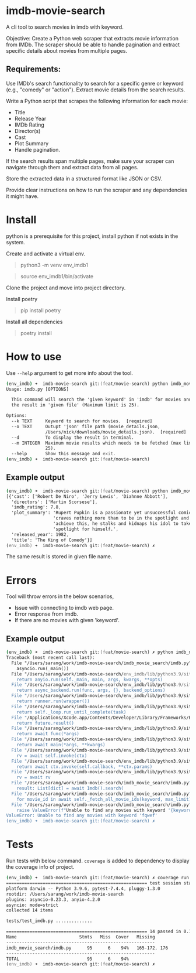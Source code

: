 # imdb-movie-search

A cli tool to search movies in imdb with keyword.

Objective: Create a Python web scraper that extracts movie information from IMDb. The scraper should be able to handle pagination and extract specific details about movies from multiple pages.

## Requirements:

Use IMDb's search functionality to search for a specific genre or keyword (e.g., "comedy" or "action"). Extract movie details from the search results.

Write a Python script that scrapes the following information for each movie:

* Title
* Release Year
* IMDb Rating
* Director(s)
* Cast
* Plot Summary
* Handle pagination.

If the search results span multiple pages, make sure your scraper can navigate through them and extract data from all pages.


Store the extracted data in a structured format like JSON or CSV.

Provide clear instructions on how to run the scraper and any dependencies it might have.

# Install

python is a prerequisite for this project, install python if not exists in the system.

Create and activate a virtual env.

> python3 -m venv env_imdb1

> source env_imdb1/bin/activate

Clone the project and move into project directory.

Install poetry

> pip install poetry

Install all dependencies

> poetry install

# How to use

Use `--help` argument to get more info about the tool.

```zsh
(env_imdb) ➜  imdb-movie-search git:(feat/movie-search) python imdb_movie_search/imdb.py --help
Usage: imdb.py [OPTIONS]

  This command will search the 'given keyword' in 'imdb' for movies and save
  the result in 'given file' (Maximum limit is 25).

Options:
  --k TEXT     Keyword to search for movies.  [required]
  --o TEXT     Outupt 'json' file path (movie_details.json,
               /Users/nick/downloads/movie_details.json).  [required]
  --d          To display the result in terminal.
  --m INTEGER  Maximum movie results which needs to be fetched (max limit is
               25).
  --help       Show this message and exit.
(env_imdb) ➜  imdb-movie-search git:(feat/movie-search)
```

## Example output

```zsh
(env_imdb) ➜  imdb-movie-search git:(feat/movie-search) python imdb_movie_search/imdb.py --d --k=comedy --o=movie_details.json --m=1                  
[{'cast': ['Robert De Niro', 'Jerry Lewis', 'Diahnne Abbott'],
  'directors': ['Martin Scorsese'],
  'imdb_rating': 7.8,
  'plot_summary': 'Rupert Pupkin is a passionate yet unsuccessful comic who '
                  'craves nothing more than to be in the spotlight and to '
                  'achieve this, he stalks and kidnaps his idol to take the '
                  'spotlight for himself.',
  'released_year': 1982,
  'title': 'The King of Comedy'}]
(env_imdb) ➜  imdb-movie-search git:(feat/movie-search) ✗ 
```

The same result is stored in given file name.

# Errors

Tool will throw errors in the below scenarios,

* Issue with connecting to imdb web page.
* Error response from imdb.
* If there are no movies with given 'keyword'.

## Example output

```zsh
(env_imdb) ➜  imdb-movie-search git:(feat/movie-search) ✗ python imdb_movie_search/imdb.py --d --k=fqwef --o=movie_details.json --m=1       
Traceback (most recent call last):
  File "/Users/sarang/work/imdb-movie-search/imdb_movie_search/imdb.py", line 176, in <module>
    asyncio.run(_main())
  File "/Users/sarang/work/imdb-movie-search/env_imdb/lib/python3.9/site-packages/asyncclick/core.py", line 1157, in __call__
    return anyio.run(self._main, main, args, kwargs, **opts)
  File "/Users/sarang/work/imdb-movie-search/env_imdb/lib/python3.9/site-packages/anyio/_core/_eventloop.py", line 73, in run
    return async_backend.run(func, args, {}, backend_options)
  File "/Users/sarang/work/imdb-movie-search/env_imdb/lib/python3.9/site-packages/anyio/_backends/_asyncio.py", line 1991, in run
    return runner.run(wrapper())
  File "/Users/sarang/work/imdb-movie-search/env_imdb/lib/python3.9/site-packages/anyio/_backends/_asyncio.py", line 193, in run
    return self._loop.run_until_complete(task)
  File "/Applications/Xcode.app/Contents/Developer/Library/Frameworks/Python3.framework/Versions/3.9/lib/python3.9/asyncio/base_events.py", line 642, in run_until_complete
    return future.result()
  File "/Users/sarang/work/imdb-movie-search/env_imdb/lib/python3.9/site-packages/anyio/_backends/_asyncio.py", line 1979, in wrapper
    return await func(*args)
  File "/Users/sarang/work/imdb-movie-search/env_imdb/lib/python3.9/site-packages/asyncclick/core.py", line 1160, in _main
    return await main(*args, **kwargs)
  File "/Users/sarang/work/imdb-movie-search/env_imdb/lib/python3.9/site-packages/asyncclick/core.py", line 1076, in main
    rv = await self.invoke(ctx)
  File "/Users/sarang/work/imdb-movie-search/env_imdb/lib/python3.9/site-packages/asyncclick/core.py", line 1434, in invoke
    return await ctx.invoke(self.callback, **ctx.params)
  File "/Users/sarang/work/imdb-movie-search/env_imdb/lib/python3.9/site-packages/asyncclick/core.py", line 780, in invoke
    rv = await rv
  File "/Users/sarang/work/imdb-movie-search/imdb_movie_search/imdb.py", line 165, in _main
    result: List[dict] = await Imdb().search(
  File "/Users/sarang/work/imdb-movie-search/imdb_movie_search/imdb.py", line 47, in search
    for movie_id in await self._fetch_all_movie_ids(keyword, max_limit):
  File "/Users/sarang/work/imdb-movie-search/imdb_movie_search/imdb.py", line 83, in _fetch_all_movie_ids
    raise ValueError(f"Unable to find any movies with keyword '{keyword}'")
ValueError: Unable to find any movies with keyword 'fqwef'
(env_imdb) ➜  imdb-movie-search git:(feat/movie-search) ✗ 
```

# Tests

Run tests with below command. `coverage` is added to dependency to display the coverage info of project.

```zsh
(env_imdb) ➜  imdb-movie-search git:(feat/movie-search) ✗ coverage run -m pytest tests/test_imdb.py && coverage report -m
====================================================== test session starts ======================================================
platform darwin -- Python 3.9.6, pytest-7.4.4, pluggy-1.3.0
rootdir: /Users/sarang/work/imdb-movie-search
plugins: asyncio-0.23.3, anyio-4.2.0
asyncio: mode=strict
collected 14 items                                                                                                              

tests/test_imdb.py ..............                                                                                         [100%]

====================================================== 14 passed in 0.18s =======================================================
Name                        Stmts   Miss  Cover   Missing
---------------------------------------------------------
imdb_movie_search/imdb.py      95      6    94%   165-172, 176
---------------------------------------------------------
TOTAL                          95      6    94%
(env_imdb) ➜  imdb-movie-search git:(feat/movie-search) ✗ 
```